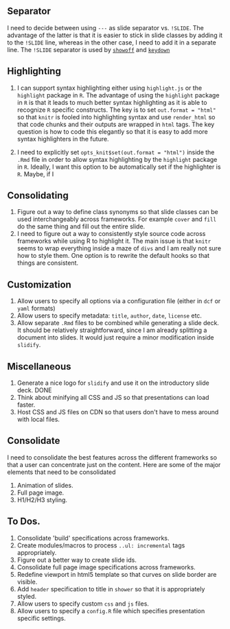 ## Separator ##


I need to decide between using `---` as slide separator vs. `!SLIDE`. The advantage of the latter is that it is easier to stick in slide classes by adding it to the `!SLIDE` line, whereas in the other case, I need to add it in a separate line. The `!SLIDE` separator is used by [`showoff`](https://github.com/schacon/showoff) and [`keydown`](https://github.com/infews/keydown)

## Highlighting ##

1. I can support syntax highlighting either using `highlight.js` or the `highlight` package in `R`. The advantage of using the `highlight` package in `R` is that it leads to much better syntax highlighting as it is able to recognize `R` specific constructs. The key is to set `out.format = "html"` so that `knitr` is fooled into highlighting syntax and use `render_html` so that code chunks and their outputs are wrapped in `html` tags. The key question is how to code this elegantly so that it is easy to add more syntax highlighters in the future.

2. I need to explicitly set `opts_knit$set(out.format = "html")` inside the `.Rmd` file in order to allow syntax highlighting by the `highlight` package in `R`. Ideally, I want this option to be automatically set if the highlighter is `R`. Maybe, if I 

## Consolidating

1. Figure out a way to define class synonyms so that slide classes can be used interchangeably across frameworks. For example `cover` and `fill` do the same thing and fill out the entire slide.
2. I need to figure out a way to consistently style source code across frameworks while using R to highlight it. The main issue is that `knitr` seems to wrap everything inside a maze of `divs` and I am really not sure how to style them. One option is to rewrite the default hooks so that things are consistent.

## Customization ##


1. Allow users to specify all options via a configuration file (either in `dcf` or `yaml` formats)
2. Allow users to specify metadata: `title`, `author`, `date`, `license` etc.
3. Allow separate `.Rmd` files to be combined while generating a slide deck. It should be relatively straightforward, since I am already splitting a document into slides. It would just require a minor modification inside `slidify`.

## Miscellaneous ##

1. Generate a nice logo for `slidify` and use it on the introductory slide deck. DONE
2. Think about minifying all CSS and JS so that presentations can load faster.
3. Host CSS and JS files on CDN so that users don't have to mess around with local files.


## Consolidate ##

I need to consolidate the best features across the different frameworks so that a user can concentrate just on the content. Here are some of the major elements that need to be consolidated

1. Animation of slides.
2. Full page image.
3. H1/H2/H3 styling.

## To Dos.

1. Consolidate 'build' specifications across frameworks.
2. Create modules/macros to process `..ul: incremental` tags appropriately.
3. Figure out a better way to create slide ids.
4. Consolidate full page image specifications across frameworks.
5. Redefine viewport in html5 template so that curves on slide border are visible.
6. Add `header` specification to title in `shower` so that it is appropriately styled.
7. Allow users to specify custom `css` and `js` files.
8. Allow users to specify a `config.R` file which specifies presentation specific settings.